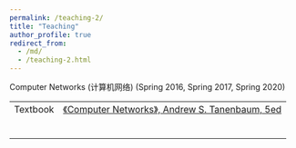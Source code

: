 ```yaml
---
permalink: /teaching-2/
title: "Teaching"
author_profile: true
redirect_from: 
  - /md/
  - /teaching-2.html
---
```


Computer Networks (计算机网络) (Spring 2016, Spring 2017, Spring 2020) 

|          |                                                              |
| -------- | ------------------------------------------------------------ |
| Textbook | [《Computer Networks》, Andrew S. Tanenbaum, 5ed](ed2k//%7Cfile%7CComputer.Networks,.Andrew.S..Tanenbaum,.David.J..Wetherall,.5ed,.PH,.2011(ED2000.COM).pdf%7C8454231%7Cf0a691aab8968fbd2b14e98391a9da20%7Ch=d6qfkoyxhj3oottqmyykyhdfc75u6ms7%7C/) |
|          |                                                              |
|          |                                                              |
|          |                                                              |
|          |                                                              |
|          |                                                              |
|          |                                                              |

